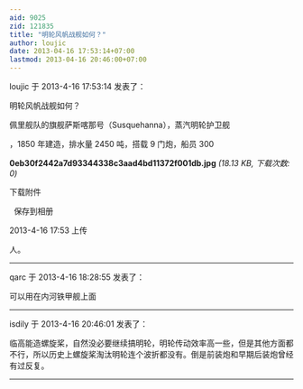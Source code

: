 ```yaml
---
aid: 9025
zid: 121835
title: "明轮风帆战舰如何？"
author: loujic
date: 2013-04-16 17:53:14+07:00
lastmod: 2013-04-16 20:46:00+07:00
---
```


loujic 于 2013-4-16 17:53:14 发表了：

明轮风帆战舰如何？

佩里舰队的旗舰萨斯喀那号（Susquehanna），蒸汽明轮护卫舰

，1850 年建造，排水量 2450 吨，搭载 9 门炮，船员 300

**0eb30f2442a7d93344338c3aad4bd11372f001db.jpg** _(18.13 KB, 下载次数: 0)_

下载附件

&nbsp;
保存到相册

2013-4-16 17:53 上传

人。

---

qarc 于 2013-4-16 18:28:55 发表了：

可以用在内河铁甲舰上面

---

isdily 于 2013-4-16 20:46:01 发表了：

临高能造螺旋桨，自然没必要继续搞明轮，明轮传动效率高一些，但是其他方面都不行，所以历史上螺旋桨淘汰明轮连个波折都没有。倒是前装炮和早期后装炮曾经有过反复。

---
